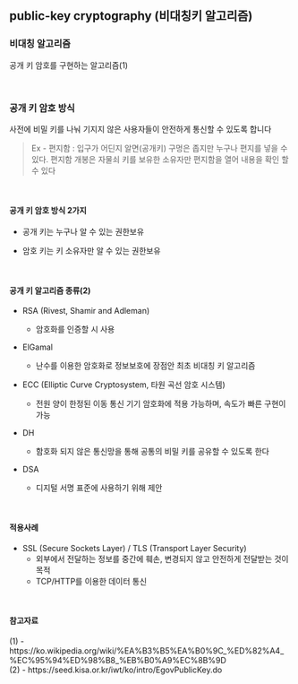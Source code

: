 ## public-key cryptography (비대칭키  알고리즘) ##


<h3>비대칭 알고리즘</h3>

공개 키 암호를 구현하는 알고리즘(1)

<br>
<h3>공개 키 암호 방식</h3>

사전에 비밀 키를 나눠 기지지 않은 사용자들이 안전하게 통신할 수 있도록 합니다

> Ex - 편지함 : 입구가 어딘지 알면(공개키) 구멍은 좁지만 누구나 편지를 넣을 수 있다. 편지함 개봉은 자물쇠 키를 보유한 소유자만 편지함을 열어 내용을 확인 할 수 있다

<br>
<h4>공개 키 암호 방식 2가지</h4>

- 공개 키는 누구나 알 수 있는 권한보유

- 암호 키는 키 소유자만 알 수 있는 권한보유

<br>
<h4>공개 키 알고리즘 종류(2)</h4>

- RSA (Rivest, Shamir and Adleman)
	- 암호화를 인증할 시 사용

- ElGamal
	- 난수를 이용한 암호화로 정보보호에 장점안 최초 비대칭 키 알고리즘

- ECC (Elliptic Curve Cryptosystem, 타원 곡선 암호 시스템)
	- 전원 양이 한정된 이동 통신 기기 암호화에 적용 가능하며, 속도가 빠른 구현이 가능

- DH
	- 함호화 되지 않은 통신망을 통해 공통의 비밀 키를 공유할 수 있도록 한다

- DSA
	- 디지털 서명 표준에 사용하기 위해 제안

<br>
<h4>적용사례</h4>

- SSL (Secure Sockets Layer) / TLS (Transport Layer Security)
	- 외부에서 전달하는 정보를 중간에 훼손, 변경되지 않고 안전하게 전달받는 것이 목적
	- TCP/HTTP를 이용한 데이터 통신

<br>
<h4>참고자료</h4>
(1) - https://ko.wikipedia.org/wiki/%EA%B3%B5%EA%B0%9C_%ED%82%A4_%EC%95%94%ED%98%B8_%EB%B0%A9%EC%8B%9D <br>
(2) - https://seed.kisa.or.kr/iwt/ko/intro/EgovPublicKey.do <br>